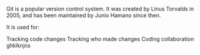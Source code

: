 Git is a popular version control system. It was created by Linus Torvalds in 2005, and has been maintained by Junio Hamano since then.

It is used for:

Tracking code changes
Tracking who made changes
Coding collaboration  
ghklknjns
